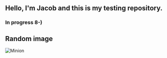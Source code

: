 ## Hello, I'm Jacob and this is my testing repository. 
### In progress 8-)


## Random image

![Minion](https://octodex.github.com/images/minion.png)
